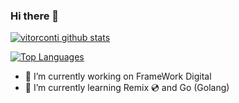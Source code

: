 ### Hi there 👋

[![vitorconti github stats](https://github-readme-stats.vercel.app/api?username=vitorconti&show_icons=true&include_all_commits=true&theme=tokyonight)](https://github.com/vitorconti)

[![Top Languages](https://github-readme-stats.vercel.app/api/top-langs/?username=vitorconti&theme=tokyonight)](https://github.com/vitorconti)

- 🔭 I’m currently working on FrameWork Digital
- 🌱 I’m currently learning Remix :cd: and Go (Golang)

<!--
**vitorconti/vitorconti** is a ✨ _special_ ✨ repository because its `README.md` (this file) appears on your GitHub profile.

Here are some ideas to get you started:

- 🔭 I’m currently working on ...
- 🌱 I’m currently learning ...
- 👯 I’m looking to collaborate on ...
- 🤔 I’m looking for help with ...
- 💬 Ask me about ...
- 📫 How to reach me: ...
- 😄 Pronouns: ...
- ⚡ Fun fact: ...
- 📫 How to reach me: 📞 (17) 98227-3975 / ✉️ eu@viniciusoliveira.me
-->

